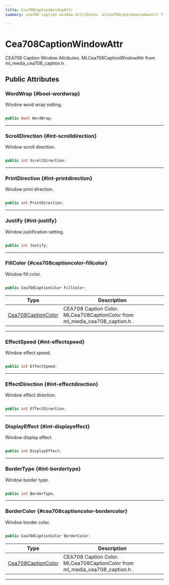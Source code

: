 ```yaml
---
title: Cea708CaptionWindowAttr
summary: cea708 caption window attributes. mlcea708captionwindowattr from ml-media-cea708-caption.h. 

---
```


# Cea708CaptionWindowAttr




CEA708 Caption Window Attributes.  MLCea708CaptionWindowAttr  from  ml&#95;media&#95;cea708&#95;caption.h .   





## Public Attributes

### WordWrap {#bool-wordwrap}

Window word wrap setting. 

```csharp

public bool WordWrap;

```






-----------

### ScrollDirection {#int-scrolldirection}

Window scroll direction. 

```csharp

public int ScrollDirection;

```






-----------

### PrintDirection {#int-printdirection}

Window print direction. 

```csharp

public int PrintDirection;

```






-----------

### Justify {#int-justify}

Window justification setting. 

```csharp

public int Justify;

```






-----------

### FillColor {#cea708captioncolor-fillcolor}

Window fill color. 

```csharp

public Cea708CaptionColor FillColor;

```

| Type | Description  | 
|--|--|
| [Cea708CaptionColor](/unity-api/api/UnityEngine.XR.MagicLeap/MLMedia/ParserCEA708/NativeBindings/UnityEngine.XR.MagicLeap.MLMedia.ParserCEA708.NativeBindings.Cea708CaptionColor.md) | CEA708 Caption Color.  MLCea708CaptionColor  from  ml&#95;media&#95;cea708&#95;caption.h .  |





-----------

### EffectSpeed {#int-effectspeed}

Window effect speed. 

```csharp

public int EffectSpeed;

```






-----------

### EffectDirection {#int-effectdirection}

Window effect direction. 

```csharp

public int EffectDirection;

```






-----------

### DisplayEffect {#int-displayeffect}

Window display effect. 

```csharp

public int DisplayEffect;

```






-----------

### BorderType {#int-bordertype}

Window border type. 

```csharp

public int BorderType;

```






-----------

### BorderColor {#cea708captioncolor-bordercolor}

Window border color. 

```csharp

public Cea708CaptionColor BorderColor;

```

| Type | Description  | 
|--|--|
| [Cea708CaptionColor](/unity-api/api/UnityEngine.XR.MagicLeap/MLMedia/ParserCEA708/NativeBindings/UnityEngine.XR.MagicLeap.MLMedia.ParserCEA708.NativeBindings.Cea708CaptionColor.md) | CEA708 Caption Color.  MLCea708CaptionColor  from  ml&#95;media&#95;cea708&#95;caption.h .  |





-----------

